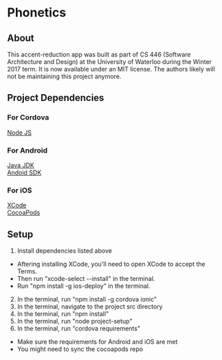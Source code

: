 # Phonetics

## About
This accent-reduction app was built as part of CS 446 (Software Architecture and Design) at the University of Waterloo during the Winter 2017 term. It is now available under an MIT license. The authors likely will not be maintaining this project anymore.

## Project Dependencies

### For Cordova
[Node JS](https://nodejs.org/en/)   

### For Android 
[Java JDK](http://www.oracle.com/technetwork/java/javase/downloads/index-jsp-138363.html)  
[Andoid SDK](https://developer.android.com/studio/index.html)  

### For iOS
[XCode](https://developer.apple.com/xcode/)  
[CocoaPods](https://cocoapods.org/)  

## Setup

1. Install dependencies listed above  
* Aftering installing XCode, you'll need to open XCode to accept the Terms.  
* Then run "xcode-select --install" in the terminal.  
* Run "npm install -g ios-deploy" in the terminal.  
2. In the terminal, run "npm install -g cordova ionic"  
3. In the terminal, navigate to the project src directory  
4. In the terminal, run "npm install"  
5. In the terminal, run "node project-setup"  
6. In the terminal, run "cordova requirements"  
* Make sure the requirements for Android and iOS are met  
* You might need to sync the cocoapods repo  
